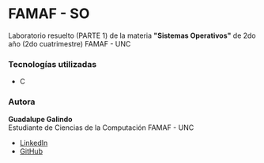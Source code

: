 # FAMAF - SO

Laboratorio resuelto (PARTE 1) de la materia **"Sistemas Operativos"** de 2do año (2do cuatrimestre) FAMAF - UNC

### Tecnologías utilizadas

- C

### Autora

**Guadalupe Galindo**  
Estudiante de Ciencias de la Computación FAMAF - UNC

- [LinkedIn](https://linkedin.com/in/guadagalindo)
- [GitHub](https://github.com/GuadaGalindo)